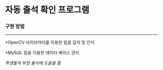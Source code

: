 자동 출석 확인 프로그램
===

### 구현 방법
---
*OpenCV 라이브러리를 이용한 얼굴 감지 및 인식

*MySQL 등을 이용한 데이터 베이스 관리

_학생들의 부정 출석에 도움을 줌_
